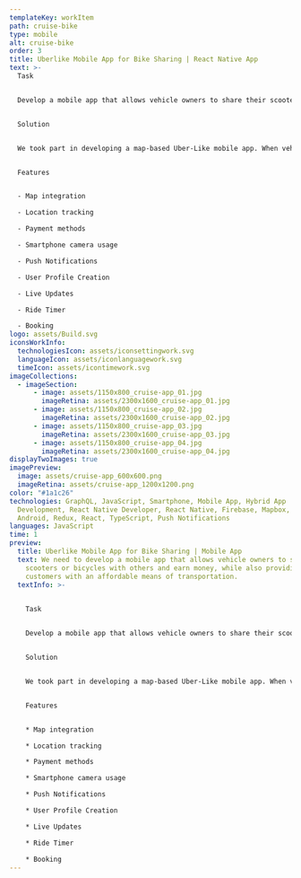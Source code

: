 ```yaml
---
templateKey: workItem
path: cruise-bike
type: mobile
alt: cruise-bike
order: 3
title: Uberlike Mobile App for Bike Sharing | React Native App
text: >-
  Task


  Develop a mobile app that allows vehicle owners to share their scooters or bicycles with others and earn money, while also providing customers with an affordable means of transportation.


  Solution


  We took part in developing a map-based Uber-Like mobile app. When vehicle owners sign up, they receive a U-lock with a Bluetooth chip inside. Wherever they lock a U-lock via the app, that position will be displayed on a map inside the app. Users can locate bikes and scooters in the app and unlock them using their smartphone cameras. The app tracks how long a user rides, gives a way to pay for a ride, adds an ability to request vehicles for future rides, and tracks where the user left a vehicle so the owner or other users can locate one.


  Features


  - Map integration

  - Location tracking

  - Payment methods

  - Smartphone camera usage

  - Push Notifications

  - User Profile Creation

  - Live Updates

  - Ride Timer

  - Booking
logo: assets/Build.svg
iconsWorkInfo:
  technologiesIcon: assets/iconsettingwork.svg
  languageIcon: assets/iconlanguagework.svg
  timeIcon: assets/icontimework.svg
imageCollections:
  - imageSection:
      - image: assets/1150x800_cruise-app_01.jpg
        imageRetina: assets/2300x1600_cruise-app_01.jpg
      - image: assets/1150x800_cruise-app_02.jpg
        imageRetina: assets/2300x1600_cruise-app_02.jpg
      - image: assets/1150x800_cruise-app_03.jpg
        imageRetina: assets/2300x1600_cruise-app_03.jpg
      - image: assets/1150x800_cruise-app_04.jpg
        imageRetina: assets/2300x1600_cruise-app_04.jpg
displayTwoImages: true
imagePreview:
  image: assets/cruise-app_600x600.png
  imageRetina: assets/cruise-app_1200x1200.png
color: "#1a1c26"
technologies: GraphQL, JavaScript, Smartphone, Mobile App, Hybrid App
  Development, React Native Developer, React Native, Firebase, Mapbox, iOS,
  Android, Redux, React, TypeScript, Push Notifications
languages: JavaScript
time: 1
preview:
  title: Uberlike Mobile App for Bike Sharing | Mobile App
  text: We need to develop a mobile app that allows vehicle owners to share their
    scooters or bicycles with others and earn money, while also providing
    customers with an affordable means of transportation.
  textInfo: >-
    

    Task


    Develop a mobile app that allows vehicle owners to share their scooters or bicycles with others and earn money, while also providing customers with an affordable means of transportation.


    Solution


    We took part in developing a map-based Uber-Like mobile app. When vehicle owners sign up, they receive a U-lock with a Bluetooth chip inside. Wherever they lock a U-lock via the app, that position will be displayed on a map inside the app. Users can locate bikes and scooters in the app and unlock them using their smartphone cameras. The app tracks how long a user rides, gives a way to pay for a ride, adds an ability to request vehicles for future rides, and tracks where the user left a vehicle so the owner or other users can locate one.


    Features


    * Map integration

    * Location tracking

    * Payment methods

    * Smartphone camera usage

    * Push Notifications

    * User Profile Creation

    * Live Updates

    * Ride Timer

    * Booking
---
```

